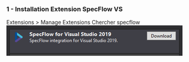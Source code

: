 ### 1 - Installation Extension SpecFlow VS
Extensions > Manage Extensions
Chercher specflow ![specflow](./imgs/specflow_extension.png)

